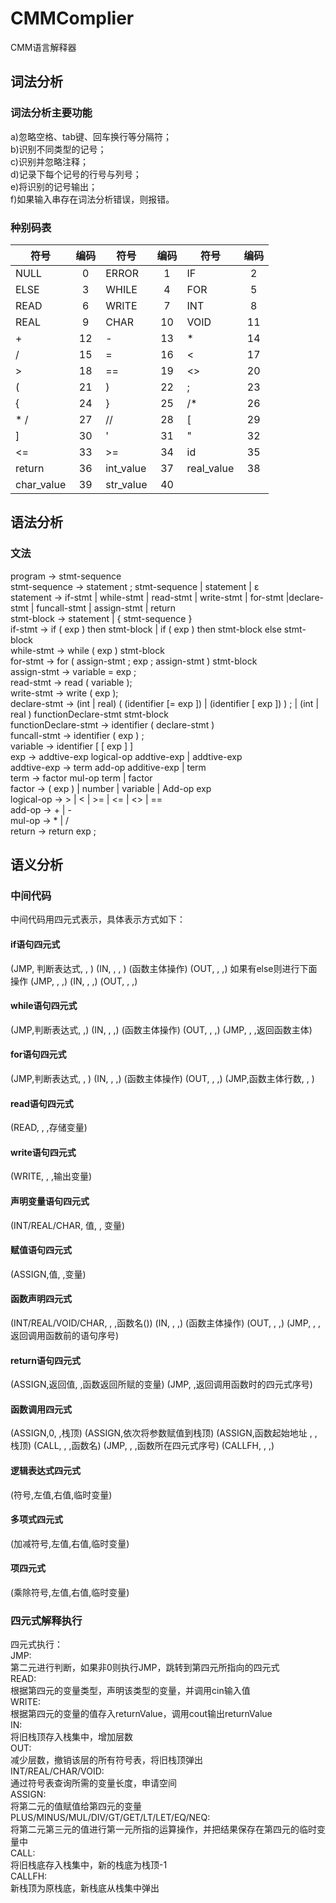 # CMMComplier
CMM语言解释器
## 词法分析
### 词法分析主要功能
a)忽略空格、tab键、回车换行等分隔符；<br>
b)识别不同类型的记号；<br>
c)识别并忽略注释；<br>
d)记录下每个记号的行号与列号；<br>
e)将识别的记号输出；<br>
f)如果输入串存在词法分析错误，则报错。<br>
### 种别码表
|符号         | 编码       |符号  |编码 | 符号 | 编码 |
| ------------- |:-------------:| ------------- |:-------------:| ------------- |:-------------:|
| NULL | 0 | ERROR | 1 | IF | 2 |
| ELSE | 3 | WHILE | 4 | FOR | 5 |
| READ | 6 | WRITE | 7 | INT | 8|
| REAL | 9 | CHAR | 10 | VOID | 11 |
|+|12|-|13|* |14|
|/ |15|=|16|<|17|
|>|18|==|19|<>|20|
|(|21|)|22|;|23|
|{|24|}|25|/* |26|
|* /|27|// |28|\[ | 29|
|] |30| '|31|"|32|
|<=|33|>=|34|id|35|
|return|36|int_value|37|real_value|38|
|char_value|39|str_value|40|||

## 语法分析
### 文法
program -> stmt-sequence <br>
stmt-sequence -> statement ; stmt-sequence | statement | ε <br>
statement -> if-stmt | while-stmt |  read-stmt | write-stmt | for-stmt |declare-stmt | funcall-stmt | assign-stmt | return<br>
stmt-block -> statement | { stmt-sequence } <br>
if-stmt -> if ( exp ) then stmt-block | if ( exp ) then stmt-block else stmt-block <br>
while-stmt -> while ( exp ) stmt-block <br>
for-stmt -> for ( assign-stmt ; exp ; assign-stmt ) stmt-block<br>
assign-stmt -> variable = exp ; <br>
read-stmt -> read ( variable ); <br>
write-stmt -> write ( exp ); <br>
declare-stmt -> (int | real) ( (identifier [= exp ]) | (identifier [ exp ]) ) ; | (int | real ) functionDeclare-stmt stmt-block<br>
functionDeclare-stmt ->  identifier ( declare-stmt ) <br>
funcall-stmt -> identifier ( exp ) ;<br>
variable -> identifier [ [ exp ] ] <br>
exp -> addtive-exp logical-op addtive-exp | addtive-exp<br>
addtive-exp -> term add-op additive-exp | term <br>
term -> factor mul-op term | factor <br>
factor -> ( exp ) | number | variable | Add-op exp <br>
logical-op -> > | < | >= | <= | <> | == <br>
add-op -> + | - <br>
mul-op -> * | / <br>
return -> return exp ;<br>

## 语义分析
### 中间代码
中间代码用四元式表示，具体表示方式如下：<br>
#### if语句四元式
(JMP, 判断表达式, , )
(IN, , , )
(函数主体操作)
(OUT, , ,)
如果有else则进行下面操作
(JMP, , ,) 
(IN, , ,)
(OUT, , ,)
#### while语句四元式
(JMP,判断表达式, ,)
(IN, , ,)
(函数主体操作)
(OUT, , ,)
(JMP, , ,返回函数主体)
#### for语句四元式
(JMP,判断表达式, , )
(IN, , ,)
(函数主体操作)
(OUT, , ,)
(JMP,函数主体行数, , )
#### read语句四元式
(READ, , ,存储变量)
#### write语句四元式
(WRITE, , ,输出变量)
#### 声明变量语句四元式
(INT/REAL/CHAR, 值, , 变量)
#### 赋值语句四元式
(ASSIGN,值, ,变量)
#### 函数声明四元式
(INT/REAL/VOID/CHAR, , ,函数名())
(IN, , ,)
(函数主体操作)
(OUT, , ,)
(JMP, , ,返回调用函数前的语句序号)
#### return语句四元式
(ASSIGN,返回值, ,函数返回所赋的变量)
(JMP, ,返回调用函数时的四元式序号)
#### 函数调用四元式
(ASSIGN,0, ,栈顶)
(ASSIGN,依次将参数赋值到栈顶)
(ASSIGN,函数起始地址 , ,栈顶)
(CALL, , ,函数名)
(JMP, , ,函数所在四元式序号)
(CALLFH, , ,)
#### 逻辑表达式四元式
(符号,左值,右值,临时变量)
#### 多项式四元式
(加减符号,左值,右值,临时变量)
#### 项四元式
(乘除符号,左值,右值,临时变量)
### 四元式解释执行
四元式执行：<br>
JMP:<br>
第二元进行判断，如果非0则执行JMP，跳转到第四元所指向的四元式<br>
READ:<br>
根据第四元的变量类型，声明该类型的变量，并调用cin输入值<br>
WRITE:<br>
根据第四元的变量的值存入returnValue，调用cout输出returnValue<br>
IN:<br>
将旧栈顶存入栈集中，增加层数<br>
OUT:<br>
减少层数，撤销该层的所有符号表，将旧栈顶弹出<br>
INT/REAL/CHAR/VOID:<br>
通过符号表查询所需的变量长度，申请空间<br>
ASSIGN:<br>
将第二元的值赋值给第四元的变量<br>
PLUS/MINUS/MUL/DIV/GT/GET/LT/LET/EQ/NEQ:<br>
将第二元第三元的值进行第一元所指的运算操作，并把结果保存在第四元的临时变量中<br>
CALL:<br>
将旧栈底存入栈集中，新的栈底为栈顶-1<br>
CALLFH:<br>
新栈顶为原栈底，新栈底从栈集中弹出<br>

